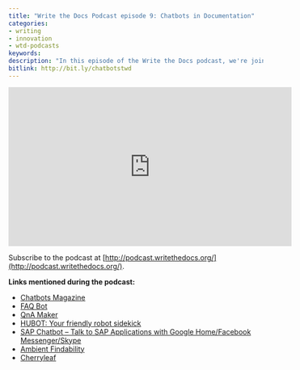```yaml
---
title: "Write the Docs Podcast episode 9: Chatbots in Documentation"
categories:
- writing
- innovation
- wtd-podcasts
keywords:
description: "In this episode of the Write the Docs podcast, we're joined by Ellis Pratt from Cherryleaf to talk about chatbots in documentation. What are chatbots, and how can you incorporate them in your docs to enhance the user experience? Are chatbots the next evolution of wizards? What are some examples of successful chatbots? How does one get started using chatbots in documentation? Are there chatbot services you can leverage inexpensively to try them out? These are some of the questions explored in this podcast."
bitlink: http://bit.ly/chatbotstwd
---
```


<iframe width="560" height="315" src="https://www.youtube.com/embed/0JeypT54elw" frameborder="0" allowfullscreen></iframe>

Subscribe to the podcast at [http://podcast.writethedocs.org/](http://podcast.writethedocs.org/).


**Links mentioned during the podcast:**

* [Chatbots Magazine](https://chatbotsmagazine.com/)
* [FAQ Bot](https://faqbot.co/)
* [QnA Maker](https://qnamaker.ai/)
* [HUBOT: Your friendly robot sidekick](https://hubot.github.com/)
* [SAP Chatbot – Talk to SAP Applications with Google Home/Facebook Messenger/Skype](https://blogs.sap.com/2017/04/10/sap-tm-chatbot-talk-to-sap-tm-application-with-google-home/)
* [Ambient Findability](http://shop.oreilly.com/product/9780596007652.do)
* [Cherryleaf](https://www.cherryleaf.com/)
